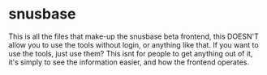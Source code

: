 # snusbase
This is all the files that make-up the snusbase beta frontend, this DOESN'T allow you to use the tools without login, or anything like that. If you want to use the tools, just use them? This isnt for people to get anything out of it, it's simply to see the information easier, and how the frontend operates. 
